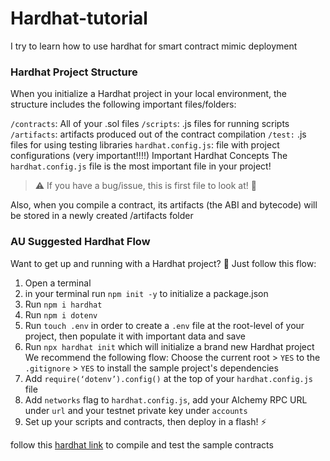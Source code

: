 # Hardhat-tutorial
I try to learn how to use hardhat for smart contract mimic deployment

### Hardhat Project Structure
When you initialize a Hardhat project in your local environment, the structure includes the following important files/folders:

`/contracts`: All of your .sol files
`/scripts`: .js files for running scripts
`/artifacts`: artifacts produced out of the contract compilation
`/test:` .js files for using testing libraries
`hardhat.config.js`: file with project configurations (very important!!!!)
Important Hardhat Concepts
The `hardhat.config.js` file is the most important file in your project!

> ⚠️ If you have a bug/issue, this is first file to look at! 👀

Also, when you compile a contract, its artifacts (the ABI and bytecode) will be stored in a newly created /artifacts folder


### AU Suggested Hardhat Flow
Want to get up and running with a Hardhat project? 🏇 Just follow this flow:

1. Open a terminal
2. in your terminal run `npm init -y` to initialize a package.json
3. Run `npm i hardhat`
4. Run `npm i dotenv`
5. Run `touch .env` in order to create a `.env` file at the root-level of your project, then populate it with important data and save
6. Run `npx hardhat init` which will initialize a brand new Hardhat project
We recommend the following flow: Choose the current root > `YES` to the `.gitignore` > `YES` to install the sample project's dependencies
7. Add `require(‘dotenv’).config()` at the top of your `hardhat.config.js` file
8. Add `networks` flag to `hardhat.config.js`, add your Alchemy RPC URL under `url` and your testnet private key under `accounts`
9. Set up your scripts and contracts, then deploy in a flash! ⚡️

follow this [hardhat link](https://hardhat.org/hardhat-runner/docs/getting-started) to compile and test the sample contracts
